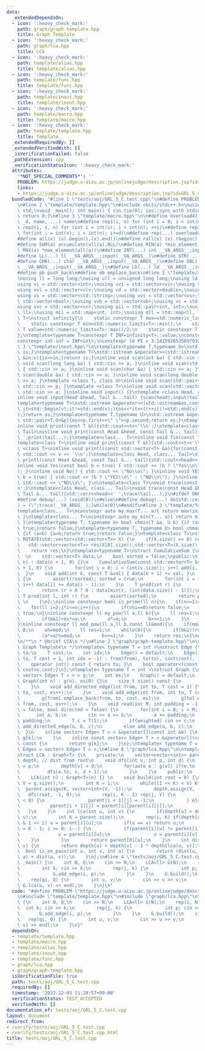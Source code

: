 ```yaml
---
data:
  _extendedDependsOn:
  - icon: ':heavy_check_mark:'
    path: graph/graph-template.hpp
    title: Graph Template
  - icon: ':heavy_check_mark:'
    path: graph/lca.hpp
    title: LCA
  - icon: ':heavy_check_mark:'
    path: template/alias.hpp
    title: template/alias.hpp
  - icon: ':heavy_check_mark:'
    path: template/func.hpp
    title: template/func.hpp
  - icon: ':heavy_check_mark:'
    path: template/inout.hpp
    title: template/inout.hpp
  - icon: ':heavy_check_mark:'
    path: template/macro.hpp
    title: template/macro.hpp
  - icon: ':heavy_check_mark:'
    path: template/template.hpp
    title: Template
  _extendedRequiredBy: []
  _extendedVerifiedWith: []
  _isVerificationFailed: false
  _pathExtension: cpp
  _verificationStatusIcon: ':heavy_check_mark:'
  attributes:
    '*NOT_SPECIAL_COMMENTS*': ''
    PROBLEM: https://judge.u-aizu.ac.jp/onlinejudge/description.jsp?id=GRL_5_C
    links:
    - https://judge.u-aizu.ac.jp/onlinejudge/description.jsp?id=GRL_5_C
  bundledCode: "#line 1 \"tests/aoj/GRL_5_C.test.cpp\"\n#define PROBLEM \"https://judge.u-aizu.ac.jp/onlinejudge/description.jsp?id=GRL_5_C\"\
    \n#line 2 \"template/template.hpp\"\n#include <bits/stdc++.h>\nusing namespace\
    \ std;\nvoid _main(); int main() { cin.tie(0); ios::sync_with_stdio(false); _main();\
    \ return 0;}\n#line 3 \"template/macro.hpp\"\n\n#define overload4(_1, _2, _3,\
    \ _4, name, ...) name\n#define rep1(i, n) for (int i = 0; i < int(n); ++i)\n#define\
    \ rep2(i, s, n) for (int i = int(s); i < int(n); ++i)\n#define rep3(i, s, n, d)\
    \ for(int i = int(s); i < int(n); i+=d)\n#define rep(...) overload4(__VA_ARGS__,rep3,rep2,rep1)(__VA_ARGS__)\n\
    #define all(x) (x).begin(),(x).end()\n#define rall(x) (x).rbegin(),(x).rend()\n\
    #define SUM(a) accumulate(all(a),0LL)\n#define MIN(a) *min_element(all(a))\n#define\
    \ MAX(a) *max_element(all(a))\n#define INT(...) int __VA_ARGS__;input(__VA_ARGS__)\n\
    #define LL(...) ll __VA_ARGS__;input(__VA_ARGS__)\n#define STR(...) string __VA_ARGS__;input(__VA_ARGS__)\n\
    #define CHR(...) char __VA_ARGS__;input(__VA_ARGS__)\n#define DBL(...) double\
    \ __VA_ARGS__;input(__VA_ARGS__)\n#define LD(...) ld __VA_ARGS__;input(__VA_ARGS__)\n\
    #define pb push_back\n#define eb emplace_back\n#line 3 \"template/alias.hpp\"\n\
    \nusing ll = long long;\nusing ull = unsigned long long;\nusing ld = long double;\n\
    using vi = std::vector<int>;\nusing vvi = std::vector<vi>;\nusing vl = std::vector<ll>;\n\
    using vvl = std::vector<vl>;\nusing vd = std::vector<double>;\nusing vvd = std::vector<vd>;\n\
    using vs = std::vector<std::string>;\nusing vvs = std::vector<vs>;\nusing vb =\
    \ std::vector<bool>;\nusing vvb = std::vector<vb>;\nusing vc = std::vector<char>;\n\
    using vvc = std::vector<vc>;\nusing pii = std::pair<int, int>;\nusing pll = std::pair<ll,\
    \ ll>;\nusing mii = std::map<int, int>;\nusing mll = std::map<ll, ll>;\ntemplate<typename\
    \ T>\nstruct infinity{\n    static constexpr T max=std::numeric_limits<T>::max();\n\
    \    static constexpr T min=std::numeric_limits<T>::min();\n    static constexpr\
    \ T value=std::numeric_limits<T>::max()/2;\n    static constexpr T mvalue=std::numeric_limits<T>::min()/2;\n\
    };\ntemplate<typename T>constexpr T INF=infinity<T>::value;\nconstexpr ll infl=INF<ll>;\n\
    constexpr int inf = INF<int>;\nconstexpr ld PI = 3.1415926535897932384626;\n#line\
    \ 3 \"template/inout.hpp\"\n\ntemplate<typename T,typename U>\nstd::istream &operator>>(std::istream&is,std::pair<T,U>&p){is>>p.first>>p.second;return\
    \ is;}\ntemplate<typename T>\nstd::istream &operator>>(std::istream&is,std::vector<T>&v){for(T\
    \ &in:v){is>>in;}return is;}\ninline void scan(int &a) { std::cin >> a; }\ninline\
    \ void scan(long long &a) { std::cin >> a; }\ninline void scan(std::string &a)\
    \ { std::cin >> a; }\ninline void scan(char &a) { std::cin >> a; }\ninline void\
    \ scan(double &a) { std::cin >> a; }\ninline void scan(long double &a) { std::cin\
    \ >> a; }\ntemplate <class T, class U>\ninline void scan(std::pair<T, U> &p) {\
    \ std::cin >> p; }\ntemplate <class T>\ninline void scan(std::vector<T> &a) {\
    \ std::cin >> a; }\ninline void input() {}\ntemplate <class Head, class... Tail>\n\
    inline void input(Head &head, Tail &...tail) {scan(head);input(tail...);}\n\n\
    template<typename T>\nstd::ostream &operator<<(std::ostream&os,const std::vector<T>&v){for(auto\
    \ it=std::begin(v);it!=std::end(v);){os<<*it<<((++it)!=std::end(v)?\" \":\"\"\
    );}return os;}\ntemplate<typename T,typename U>\nstd::ostream &operator<<(std::ostream&os,const\
    \ std::pair<T,U>&p){os<<p.first<<\" \"<<p.second;return os;}\ntemplate<class T>\n\
    inline void print(const T &t){std::cout<<t<<'\\n';}\ntemplate<class Head, class...\
    \ Tail>\ninline void print(const Head &head, const Tail &... tail){std::cout<<head<<'\
    \ ';print(tail...);}\ntemplate<class... T>\ninline void fin(const T &... a){print(a...);exit(0);}\n\
    template<class T>\ninline void printl(const T &t){std::cout<<t<<'\\n';}\ntemplate\
    \ <class T>\ninline void printl(const std::vector<T> &a){for(const auto &v : a)\
    \ std::cout << v << '\\n';}\ntemplate<class Head, class... Tail>\ninline void\
    \ printl(const Head &head, const Tail &... tail){std::cout<<head<<' ';print(tail...);}\n\
    inline void Yes(const bool b = true) { std::cout << (b ? \"Yes\\n\" : \"No\\n\"\
    ); }\ninline void No() { std::cout << \"No\\n\"; }\ninline void YES(const bool\
    \ b = true) { std::cout << (b ? \"YES\\n\" : \"NO\\n\"); }\ninline void NO() {\
    \ std::cout << \"NO\\n\"; }\n\ntemplate<class T>\nvoid trace(const T &t){std::cerr<<t<<')'<<'\\\
    n';}\ntemplate<class Head, class... Tail>\nvoid trace(const Head &head, const\
    \ Tail &... tail){std::cerr<<head<<' ';trace(tail...);}\n#ifdef ONLINE_JUDGE\n\
    #define debug(...) (void(0))\n#else\n#define debug(...) do{std::cerr<<'('<<#__VA_ARGS__<<\"\
    ) = (\";trace(__VA_ARGS__);}while(0)\n#endif\n#line 3 \"template/func.hpp\"\n\n\
    template<class... T>\nconstexpr auto my_max(T... a){ return max(initializer_list<common_type_t<T...>>{a...});\
    \ }\ntemplate<class... T>\nconstexpr auto my_min(T... a){ return min(initializer_list<common_type_t<T...>>{a...});\
    \ }\ntemplate<typename T, typename U> bool chmin(T &a, U b) {if (a>b) {a=b;return\
    \ true;}return false;}\ntemplate<typename T, typename U> bool chmax(T &a, U b)\
    \ {if (a<b) {a=b;return true;}return false;}\ntemplate<class T>\nstd::vector<std::vector<T>>\
    \ ROTATE(std::vector<std::vector<T>> X) {\n    if(X.size() == 0) return X;\n \
    \   std::vector<vector<T>> res(X[0].size(),std::vector<T>(X.size()));\n    rep(i,X.size())rep(j,X[0].size())res[j][X.size()-i-1]=X[i][j];\n\
    \    return res;\n}\ntemplate<typename T>\nstruct CumulativeSum {\nprivate:  \
    \  \n    std::vector<T> data;\n    bool sorted = false;\npublic:\n    CumulativeSum(int\
    \ n) : data(n + 1, 0) {}\n    CumulativeSum(const std::vector<T> &v) : data(v.size()\
    \ + 1, 0) {\n        for(int i = 0; i < (int)v.size(); i++) add(i, v[i]);\n  \
    \  }\n    void add(int k, const T &val) { data[k + 1] += val; }\n    void build()\
    \ {\n        assert(!sorted); sorted = true;\n        for(int i = 1; i < (int)data.size();\
    \ i++) data[i] += data[i - 1];\n    }\n    T prod(int r) {\n        assert(sorted);\n\
    \        return (r < 0 ? 0 : data[min(r, (int)data.size() - 1)]);\n    }\n   \
    \ T prod(int l, int r) {\n        assert(sorted);\n        return prod(r) - prod(l);\
    \ \n    }\n};\ninline constexpr bool is_prime(ll n){\n    if(n<=1)return false;\n\
    \    for(ll i=2;i*i<=n;i++){\n        if(n%i==0)return false;\n    }\n    return\
    \ true;\n}\ninline constexpr ll my_pow(ll a,ll b){\n    ll res=1;\n    while(b){\n\
    \        if(b&1)res*=a;\n        a*=a;\n        b>>=1;\n    }\n    return res;\n\
    }\ninline constexpr ll mod_pow(ll a,ll b,const ll&mod){\n    if(mod==1)return\
    \ 0;\n    a%=mod;\n    ll res=1;\n    while(b){\n        if(b&1)(res*=a)%=mod;\n\
    \        (a*=a)%=mod;\n        b>>=1;\n    }\n    return res;\n}\n#line 2 \"graph/lca.hpp\"\
    \n/**\n * @brief LCA\n */\n#line 2 \"graph/graph-template.hpp\"\n\n/**\n * @brief\
    \ Graph Template\n */\ntemplate< typename T = int >\nstruct Edge {\n    int from,\
    \ to;\n    T cost;\n    int idx;\n    Edge() = default;\n    Edge(int from, int\
    \ to, T cost = 1, int idx = -1) : from(from), to(to), cost(cost), idx(idx) {}\n\
    \    operator int() const { return to; }\n    bool operator<(const Edge& o) const{return\
    \ cost<o.cost;}\n};\ntemplate< typename T = int >\nstruct Graph {\n    vector<\
    \ vector< Edge< T > > > g;\n    int es;\n    Graph() = default;\n    explicit\
    \ Graph(int n) : g(n), es(0) {}\n    size_t size() const {\n        return g.size();\n\
    \    }\n    void add_directed_edge(int from, int to, T cost = 1) {\n        g[from].emplace_back(from,\
    \ to, cost, es++);\n    }\n    void add_edge(int from, int to, T cost = 1) {\n\
    \        g[from].emplace_back(from, to, cost, es);\n        g[to].emplace_back(to,\
    \ from, cost, es++);\n    }\n    void read(int M, int padding = -1, bool weighted\
    \ = false, bool directed = false) {\n        for(int i = 0; i < M; i++) {\n  \
    \      int a, b;\n        cin >> a >> b;\n        a += padding;\n        b +=\
    \ padding;\n        T c = T(1);\n        if(weighted) cin >> c;\n        if(directed)\
    \ add_directed_edge(a, b, c);\n        else add_edge(a, b, c);\n        }\n  \
    \  }\n    inline vector< Edge< T > > &operator[](const int &k) {\n        return\
    \ g[k];\n    }\n    inline const vector< Edge< T > > &operator[](const int &k)\
    \ const {\n        return g[k];\n    }\n};\ntemplate< typename T = int >\nusing\
    \ Edges = vector< Edge< T > >;\n#line 6 \"graph/lca.hpp\"\n\ntemplate<class T>\n\
    struct LCA : Graph<T> {\n    private:\n    vector<vector<int>> parent;\n    vector<int>\
    \ depth; // dist from root\n    void dfs(int v, int p, int d) {\n        parent[0][v]\
    \ = p;\n        depth[v] = d;\n        for(auto e : g[v]) if(e.to != p) {\n  \
    \          dfs(e.to, v, d + 1);\n        }\n    }\n    public:\n    using Graph<T>::g;\n\
    \    LCA(int n) : Graph<T>(n) {} \n    void build(int root = 0) {\n        int\
    \ V = g.size();\n        int K = 1;\n        while((1 << K) < V) K++;\n      \
    \  parent.assign(K, vector<int>(V, -1));\n        depth.assign(V, -1);\n     \
    \   dfs(root, -1, 0);\n        rep(i, K - 1) rep(j, V) {\n            if(parent[i][j]\
    \ < 0) {\n                parent[i + 1][j] = -1;\n            } else {\n     \
    \           parent[i + 1][j] = parent[i][parent[i][j]];\n            }\n     \
    \   }\n    }\n    int lca(int u, int v) {\n        if(depth[u] < depth[v]) swap(u,\
    \ v);\n        int K = parent.size();\n        rep(i, K) if(depth[u]-depth[v]\
    \ & 1 << i) u = parent[i][u];\n        if(u == v) return u;\n        for(int i\
    \ = K - 1; i >= 0; i--) {\n            if(parent[i][u] != parent[i][v]) {\n  \
    \              u = parent[i][u];\n                v = parent[i][v];\n        \
    \    }\n        }\n        return parent[0][u];\n    }\n    int dist(int u, int\
    \ v) {\n        return depth[u] + depth[v] - 2 * depth[lca(u, v)];\n    }\n  \
    \  bool is_on_pass(int u, int v, int a) {\n        return (dist(u, v) == dist(u,\
    \ a) + dist(a, v));\n    }\n};\n#line 4 \"tests/aoj/GRL_5_C.test.cpp\"\n\nvoid\
    \ _main() {\n    int N, Q;\n    cin >> N;\n    LCA<ll> G(N);\n    rep(i, N) {\n\
    \        int k; cin >> k;\n        rep(j, k) {\n            int p; cin >> p;\n\
    \            G.add_edge(i, p);\n        }\n    }\n    G.build();\n    cin >> Q;\n\
    \    rep(qi, Q) {\n        int u, v;\n        cin >> u >> v;\n        cout <<\
    \ G.lca(u, v) << endl;\n    }\n}\n"
  code: "#define PROBLEM \"https://judge.u-aizu.ac.jp/onlinejudge/description.jsp?id=GRL_5_C\"\
    \n#include \"template/template.hpp\"\n#include \"graph/lca.hpp\"\n\nvoid _main()\
    \ {\n    int N, Q;\n    cin >> N;\n    LCA<ll> G(N);\n    rep(i, N) {\n      \
    \  int k; cin >> k;\n        rep(j, k) {\n            int p; cin >> p;\n     \
    \       G.add_edge(i, p);\n        }\n    }\n    G.build();\n    cin >> Q;\n \
    \   rep(qi, Q) {\n        int u, v;\n        cin >> u >> v;\n        cout << G.lca(u,\
    \ v) << endl;\n    }\n}"
  dependsOn:
  - template/template.hpp
  - template/macro.hpp
  - template/alias.hpp
  - template/inout.hpp
  - template/func.hpp
  - graph/lca.hpp
  - graph/graph-template.hpp
  isVerificationFile: true
  path: tests/aoj/GRL_5_C.test.cpp
  requiredBy: []
  timestamp: '2023-12-03 11:28:57+09:00'
  verificationStatus: TEST_ACCEPTED
  verifiedWith: []
documentation_of: tests/aoj/GRL_5_C.test.cpp
layout: document
redirect_from:
- /verify/tests/aoj/GRL_5_C.test.cpp
- /verify/tests/aoj/GRL_5_C.test.cpp.html
title: tests/aoj/GRL_5_C.test.cpp
---
```

